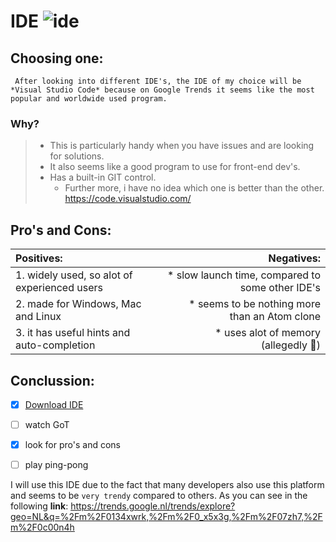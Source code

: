 # IDE    ![ide](https://wakatime.com/static/img/editor-icons/vs-code-128.png)


## Choosing one:
     After looking into different IDE's, the IDE of my choice will be *Visual Studio Code* because on Google Trends it seems like the most popular and worldwide used program.   
### Why?
>* This is particularly handy when you have issues and are looking for solutions.  
>* It also seems like a good program to use for front-end dev's.
>* Has a built-in GIT control.  
>    * Further more, i have no idea which one is better than the other.    
https://code.visualstudio.com/   

  
## Pro's and Cons:  
|  Positives:|   Negatives:  |
|:----------------|------------------:|
|1. widely used, so alot of experienced users | * slow launch time, compared to some other IDE's|
|2. made for Windows, Mac and Linux |* seems to be nothing more than an Atom clone |
|3. it has useful hints and auto-completion | * uses alot of memory (allegedly :information_desk_person:) |  
 
  
 ## Conclussion:  
 - [x] [Download IDE](https://code.visualstudio.com/download)  
 - [ ] watch GoT
 - [x] look for pro's and cons     
 - [ ] play ping-pong  
     
  
  I will use this IDE due to the fact that many developers also use this platform and seems to be `very trendy` compared to others.
  As you can see in the following **link**: https://trends.google.nl/trends/explore?geo=NL&q=%2Fm%2F0134xwrk,%2Fm%2F0_x5x3g,%2Fm%2F07zh7,%2Fm%2F0c00n4h
  
